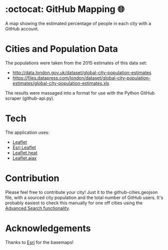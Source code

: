 # :octocat: GitHub Mapping :globe_with_meridians:
A map showing the estimated percentage of people in each city with a GitHub account.

# Cities and Population Data
The populations were taken from the 2015 estimates of this data set:

  * http://data.london.gov.uk/dataset/global-city-population-estimates
  * https://files.datapress.com/london/dataset/global-city-population-estimates/global-city-population-estimates.xls

The results were massaged into a format for use with the Python GitHub scraper (github-api.py).


# Tech
The application uses:
  * [Leaflet](http://leafletjs.com/)
  * [Esri Leaflet](https://esri.github.io/esri-leaflet/)
  * [Leaflet.heat](https://github.com/Leaflet/Leaflet.heat)
  * [Leaflet.ajax](https://github.com/calvinmetcalf/leaflet-ajax)

# Contribution
Please feel free to contribute your city! Just it to the github-cities.geojson file, with a sourced city population and the total number of GitHub users. It's probably easiest to check this manually for one off cities using the [Advanced Search functionality](https://github.com/search/advanced?q=sa&type=Repositories&utf8=%E2%9C%93). 


# Acknowledgements
Thanks to [Esri](http://developers.arcgis.com) for the basemaps!
